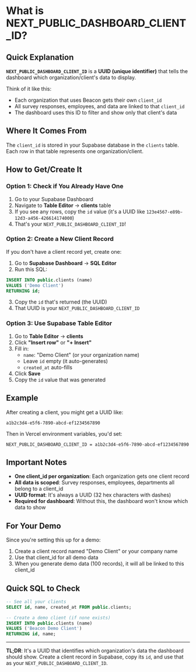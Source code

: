 # What is NEXT_PUBLIC_DASHBOARD_CLIENT_ID?

## Quick Explanation

**`NEXT_PUBLIC_DASHBOARD_CLIENT_ID`** is a **UUID (unique identifier)** that tells the dashboard which organization/client's data to display.

Think of it like this:
- Each organization that uses Beacon gets their own `client_id` 
- All survey responses, employees, and data are linked to that `client_id`
- The dashboard uses this ID to filter and show only that client's data

## Where It Comes From

The `client_id` is stored in your Supabase database in the `clients` table. Each row in that table represents one organization/client.

## How to Get/Create It

### Option 1: Check if You Already Have One

1. Go to your Supabase Dashboard
2. Navigate to **Table Editor** → **clients** table
3. If you see any rows, copy the `id` value (it's a UUID like `123e4567-e89b-12d3-a456-426614174000`)
4. That's your `NEXT_PUBLIC_DASHBOARD_CLIENT_ID`!

### Option 2: Create a New Client Record

If you don't have a client record yet, create one:

1. Go to **Supabase Dashboard** → **SQL Editor**
2. Run this SQL:

```sql
INSERT INTO public.clients (name)
VALUES ('Demo Client')
RETURNING id;
```

3. Copy the `id` that's returned (the UUID)
4. That UUID is your `NEXT_PUBLIC_DASHBOARD_CLIENT_ID`

### Option 3: Use Supabase Table Editor

1. Go to **Table Editor** → **clients**
2. Click **"Insert row"** or **"+ Insert"**
3. Fill in:
   - `name`: "Demo Client" (or your organization name)
   - Leave `id` empty (it auto-generates)
   - `created_at` auto-fills
4. Click **Save**
5. Copy the `id` value that was generated

## Example

After creating a client, you might get a UUID like:
```
a1b2c3d4-e5f6-7890-abcd-ef1234567890
```

Then in Vercel environment variables, you'd set:
```
NEXT_PUBLIC_DASHBOARD_CLIENT_ID = a1b2c3d4-e5f6-7890-abcd-ef1234567890
```

## Important Notes

- **One client_id per organization**: Each organization gets one client record
- **All data is scoped**: Survey responses, employees, departments all belong to a client_id
- **UUID format**: It's always a UUID (32 hex characters with dashes)
- **Required for dashboard**: Without this, the dashboard won't know which data to show

## For Your Demo

Since you're setting this up for a demo:

1. Create a client record named "Demo Client" or your company name
2. Use that client_id for all demo data
3. When you generate demo data (100 records), it will all be linked to this client_id

## Quick SQL to Check

```sql
-- See all your clients
SELECT id, name, created_at FROM public.clients;

-- Create a demo client (if none exists)
INSERT INTO public.clients (name)
VALUES ('Beacon Demo Client')
RETURNING id, name;
```

---

**TL;DR**: It's a UUID that identifies which organization's data the dashboard should show. Create a client record in Supabase, copy its `id`, and use that as your `NEXT_PUBLIC_DASHBOARD_CLIENT_ID`.




